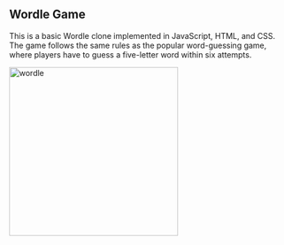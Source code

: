 ## Wordle Game

This is a basic Wordle clone implemented in JavaScript, HTML, and CSS. The game follows the same rules as the popular word-guessing game, where players have to guess a five-letter word within six attempts.

<img width="305" alt="wordle" src="https://github.com/user-attachments/assets/32e39912-738d-4b19-b290-4c0b703e6872">
